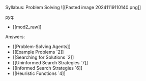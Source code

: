 Syllabus:
	Problem Solving
		![[Pasted image 20241119110140.png]]


pyq:
- [[mod2_raw]]

Answers:
- [[Problem-Solving Agents]]
- [[Example Problems `2]]
- [[Searching for Solutions `2]]
- [[Uninformed Search Strategies `7]]
- [[Informed Search Strategies `6]]
- [[Heuristic Functions `4]]